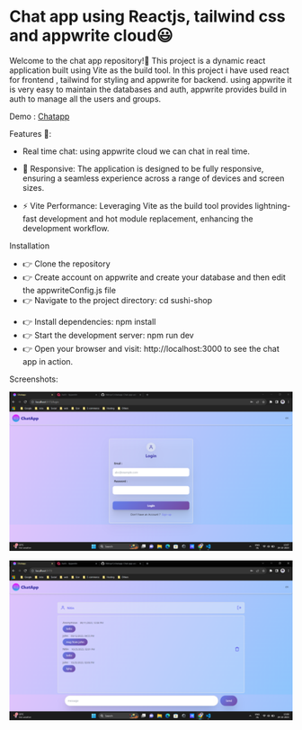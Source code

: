 # Chat app using Reactjs, tailwind css and appwrite cloud😃

Welcome to the chat app repository!👋  This project is a dynamic react application built using Vite as the build tool. In this project i have used react for frontend , tailwind for styling and appwrite for backend.
using appwrite it is very easy to maintain the databases and auth, appwrite provides build in auth to manage all the users and groups.

Demo : [Chatapp](https://chatapp-5ufopr1y5-nitinpr1.vercel.app)

Features 🚀:

+ Real time chat: using appwrite cloud we can chat in real time.

+ 📱 Responsive: The application is designed to be fully responsive, ensuring a seamless experience across a range of devices and screen sizes.

- ⚡ Vite Performance: Leveraging Vite as the build tool provides lightning-fast development and hot module replacement, enhancing the development workflow.

Installation

- 👉 Clone the repository
- 👉 Create account on appwrite and create your database and then edit the appwriteConfig.js file
- 👉 Navigate to the project directory: cd sushi-shop
* 👉 Install dependencies: npm install
* 👉 Start the development server: npm run dev
* 👉 Open your browser and visit: http://localhost:3000 to see the chat app in action.


Screenshots:

![screenshot](https://github.com/Nitinpr1/chatapp/blob/main/public/Screenshot%20(54).png)

![screenshot](https://github.com/Nitinpr1/chatapp/blob/main/public/Screenshot%20(55).png)


